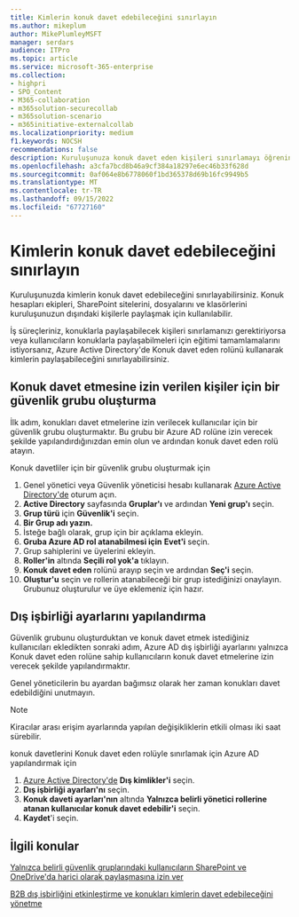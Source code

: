 ```yaml
---
title: Kimlerin konuk davet edebileceğini sınırlayın
ms.author: mikeplum
author: MikePlumleyMSFT
manager: serdars
audience: ITPro
ms.topic: article
ms.service: microsoft-365-enterprise
ms.collection:
- highpri
- SPO_Content
- M365-collaboration
- m365solution-securecollab
- m365solution-scenario
- m365initiative-externalcollab
ms.localizationpriority: medium
f1.keywords: NOCSH
recommendations: false
description: Kuruluşunuza konuk davet eden kişileri sınırlamayı öğrenin.
ms.openlocfilehash: a3cfa7bcd8b46a9cf384a18297e6ec46b33f628d
ms.sourcegitcommit: 0af064e8b6778060f1bd365378d69b16fc9949b5
ms.translationtype: MT
ms.contentlocale: tr-TR
ms.lasthandoff: 09/15/2022
ms.locfileid: "67727160"
---
```

# <a name="limit-who-can-invite-guests"></a>Kimlerin konuk davet edebileceğini sınırlayın

Kuruluşunuzda kimlerin konuk davet edebileceğini sınırlayabilirsiniz. Konuk hesapları ekipleri, SharePoint sitelerini, dosyalarını ve klasörlerini kuruluşunuzun dışındaki kişilerle paylaşmak için kullanılabilir.

İş süreçleriniz, konuklarla paylaşabilecek kişileri sınırlamanızı gerektiriyorsa veya kullanıcıların konuklarla paylaşabilmeleri için eğitimi tamamlamalarını istiyorsanız, Azure Active Directory'de Konuk davet eden rolünü kullanarak kimlerin paylaşabileceğini sınırlayabilirsiniz.

## <a name="create-a-security-group-for-people-allowed-to-invite-guests"></a>Konuk davet etmesine izin verilen kişiler için bir güvenlik grubu oluşturma

İlk adım, konukları davet etmelerine izin verilecek kullanıcılar için bir güvenlik grubu oluşturmaktır. Bu grubu bir Azure AD rolüne izin verecek şekilde yapılandırdığınızdan emin olun ve ardından konuk davet eden rolü atayın.

Konuk davetliler için bir güvenlik grubu oluşturmak için
1. Genel yönetici veya Güvenlik yöneticisi hesabı kullanarak [Azure Active Directory'de](https://aad.portal.azure.com) oturum açın.
1. **Active Directory** sayfasında **Gruplar'ı** ve ardından **Yeni grup'ı** seçin.
1. **Grup türü** için **Güvenlik'i** seçin.
1. **Bir Grup adı yazın.** 
1. İsteğe bağlı olarak, grup için bir açıklama ekleyin.
1. **Gruba Azure AD rol atanabilmesi için** **Evet'i** seçin.
1. Grup sahiplerini ve üyelerini ekleyin.
1. **Roller'in** altında **Seçili rol yok'a** tıklayın.
1. **Konuk davet eden** rolünü arayıp seçin ve ardından **Seç'i** seçin.
1. **Oluştur'u** seçin ve rollerin atanabileceği bir grup istediğinizi onaylayın. Grubunuz oluşturulur ve üye eklemeniz için hazır.

## <a name="configure-external-collaboration-settings"></a>Dış işbirliği ayarlarını yapılandırma

Güvenlik grubunu oluşturduktan ve konuk davet etmek istediğiniz kullanıcıları ekledikten sonraki adım, Azure AD dış işbirliği ayarlarını yalnızca Konuk davet eden rolüne sahip kullanıcıların konuk davet etmelerine izin verecek şekilde yapılandırmaktır.

Genel yöneticilerin bu ayardan bağımsız olarak her zaman konukları davet edebildiğini unutmayın.

> [!NOTE]
> Kiracılar arası erişim ayarlarında yapılan değişikliklerin etkili olması iki saat sürebilir.

konuk davetlerini Konuk davet eden rolüyle sınırlamak için Azure AD yapılandırmak için
1. [Azure Active Directory'de](https://aad.portal.azure.com/) **Dış kimlikler'i** seçin.
1. **Dış işbirliği ayarları'nı** seçin.
1. **Konuk daveti ayarları'nın** altında **Yalnızca belirli yönetici rollerine atanan kullanıcılar konuk davet edebilir'i** seçin.
1. **Kaydet**'i seçin.

## <a name="related-topics"></a>İlgili konular

[Yalnızca belirli güvenlik gruplarındaki kullanıcıların SharePoint ve OneDrive'da harici olarak paylaşmasına izin ver](/sharepoint/manage-security-groups)

[B2B dış işbirliğini etkinleştirme ve konukları kimlerin davet edebileceğini yönetme](/azure/active-directory/external-identities/delegate-invitations)